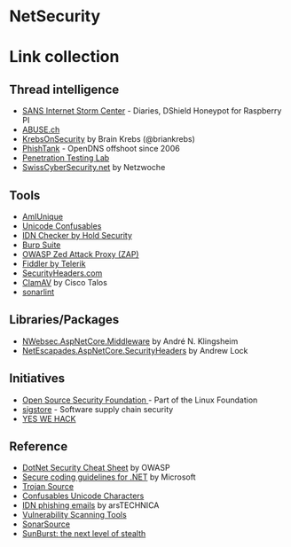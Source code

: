 # NetSecurity

# Link collection

## Thread intelligence

- [SANS Internet Storm Center](https://isc.sans.edu) - Diaries, DShield Honeypot for Raspberry PI
- [ABUSE.ch](https://abuse.ch)
- [KrebsOnSecurity](https://krebsonsecurity.com) by Brain Krebs (@briankrebs)
- [PhishTank](https://phishtank.org) - OpenDNS offshoot since 2006
- [Penetration Testing Lab](https://pentestlab.blog)
- [SwissCyberSecurity.net](https://www.swisscybersecurity.net) by Netzwoche

## Tools

- [AmIUnique](https://amiunique.org)
- [Unicode Confusables](https://util.unicode.org/UnicodeJsps/confusables.jsp)
- [IDN Checker by Hold Security](https://holdintegrity.com/checker)
- [Burp Suite](https://portswigger.net/burp/communitydownload)
- [OWASP Zed Attack Proxy (ZAP)](https://www.zaproxy.org)
- [Fiddler by Telerik](https://www.telerik.com/fiddler)
- [SecurityHeaders.com](securityheaders.com)
- [ClamAV](https://www.clamav.net) by Cisco Talos
- [sonarlint](https://www.sonarlint.org)

## Libraries/Packages

- [NWebsec.AspNetCore.Middleware](https://www.nuget.org/packages/NWebsec.AspNetCore.Middleware) by André N. Klingsheim
- [NetEscapades.AspNetCore.SecurityHeaders](https://www.nuget.org/packages/NetEscapades.AspNetCore.SecurityHeaders) by Andrew Lock

## Initiatives

- [Open Source Security Foundation ](https://openssf.org) - Part of the Linux Foundation
- [sigstore](https://sigstore.dev) - Software supply chain security
- [YES WE HACK](https://yeswehack.com)

## Reference

- [DotNet Security Cheat Sheet](https://cheatsheetseries.owasp.org/cheatsheets/DotNet_Security_Cheat_Sheet.html) by OWASP
- [Secure coding guidelines for .NET](https://docs.microsoft.com/en-us/dotnet/standard/security/secure-coding-guidelines) by Microsoft
- [Trojan Source](https://github.com/nickboucher/trojan-source)
- [Confusables Unicode Characters](https://util.unicode.org/UnicodeJsps/confusables.jsp)
- [IDN phishing emails](https://arstechnica.com/information-technology/2021/09/microsoft-outlook-shows-real-persons-contact-info-for-idn-phishing-emails) by arsTECHNICA
- [Vulnerability Scanning Tools](https://owasp.org/www-community/Vulnerability_Scanning_Tools)
- [SonarSource](https://rules.sonarsource.com)
- [SunBurst: the next level of stealth](https://blog.reversinglabs.com/blog/sunburst-the-next-level-of-stealth)
